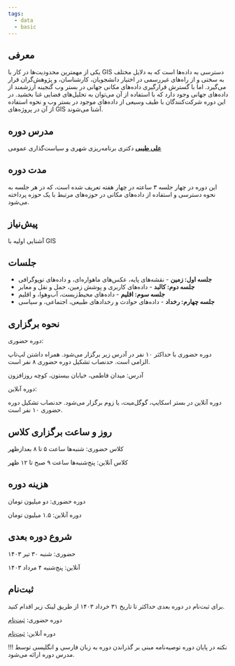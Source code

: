 ```yaml
---
tags:
  - data
  - basic
---
```

## معرفی
یکی از مهمترین محدودیت‌ها در کار با GIS دسترسی به داده‌ها است که به دلایل مختلف به سختی و از راه‌های غیررسمی در اختیار دانشجویان، کارشناسان، و پژوهش‌گران قرار می‌گیرد. اما با گسترش قرارگیری داده‌های مکانی جهانی در بستر وب گنجینه ارزشمند از داده‌های جهانی وجود دارد که با استفاده از آن می‌توان به تحلیل‌های فضایی غنا بخشید. در این دوره شرکت‌کنندگان با طیف وسیعی از داده‌های موجود در بستر وب و نحوه استفاده از آن در پروژه‌های GIS آشنا می‌شوند.


## مدرس دوره
[**علی طیبی**](https://github.com/alitayebi)
دکتری برنامه‌ریزی شهری و سیاست‌گذاری عمومی


## مدت دوره
این دوره در چهار جلسه ۳ ساعته در چهار هفته تعریف شده است، که در هر جلسه به نحوه دسترسی و استفاده از داده‌های مکانی در حوزه‌های مرتبط با یک حوزه پرداخته می‌شود.

## پیش‌نیاز
آشنایی اولیه با GIS

## جلسات
- **جلسه اول: زمین** - نقشه‌های پایه، عکس‌های ماهواره‌ای، و داده‌های توپوگرافی
- **جلسه دوم: کالبد** - داده‌های کاربری و پوشش زمین، حمل و نقل و معابر
- **جلسه سوم: اقلیم** - داده‌‌های محیط‌زیست، آب‌وهوا، و اقلیم
- **جلسه چهارم: رخداد** - داده‌های حوادث و رخدادهای طبیعی، اجتماعی، و سیاسی

## نحوه برگزاری
دوره حضوری:

دوره حضوری با حداکثر ۱۰ نفر در آدرس زیر برگزار می‌شود. همراه داشتن لپ‌تاپ الزامی است. حدنصاب تشکیل دوره حضوری ۸ نفر است.

آدرس: میدان فاطمی، خیابان بیستون، کوچه روزافزون

دوره آنلاین: 

دوره آنلاین در بستر اسکایپ، گوگل‌میت، یا زوم برگزار می‌شود. حدنصاب تشکیل دوره حضوری ۱۰ نفر است.

## روز و ساعت برگزاری کلاس

کلاس حضوری: شنبه‌ها ساعت ۵ تا ۸ بعدازظهر

کلاس آنلاین: پنج‌شنبه‌ها ساعت ۹ صبح تا ۱۲ ظهر


## هزینه دوره
دوره حضوری: دو میلیون تومان

دوره آنلاین: ۱.۵ میلیون تومان


## شروع دوره بعدی
حضوری: شنبه ۳۰ تیر ۱۴۰۳

آنلاین: پنج‌شنبه ۴ مرداد ۱۴۰۳

## ثبت‌نام
برای ثبت‌نام در دوره بعدی حداکثر تا تاریخ ۳۱ خرداد ۱۴۰۳ از طریق لینک زیر اقدام کنید.

دوره حضوری: [ثبت‌نام](https://zarinp.al/597573)

دوره آنلاین: [ثبت‌نام](https://zarinp.al/608788)


!!! نکته
    در پایان دوره توصیه‌نامه مبنی بر گذراندن دوره به زبان فارسی و انگلیسی توسط مدرس دوره ارائه می‌شود.

